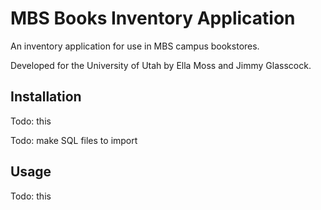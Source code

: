 # MBS Books Inventory Application
An inventory application for use in MBS campus bookstores.

Developed for the University of Utah by Ella Moss and Jimmy Glasscock.

## Installation
Todo: this

Todo: make SQL files to import

## Usage
Todo: this
